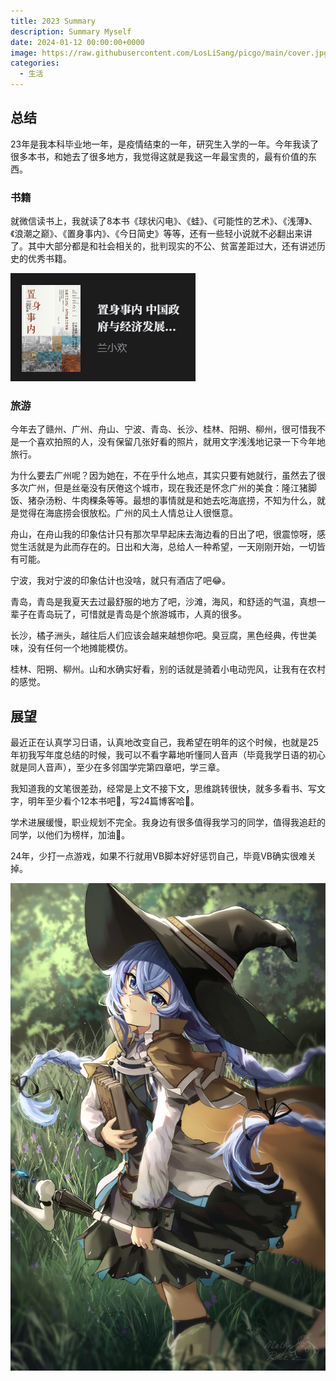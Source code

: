 ```yaml
---
title: 2023 Summary
description: Summary Myself
date: 2024-01-12 00:00:00+0000
image: https://raw.githubusercontent.com/LosLiSang/picgo/main/cover.jpg?token=AMSNNO45S6QX7MCZGVZPMXTGSAAUE
categories:
  - 生活
---
```


## 总结

23年是我本科毕业地一年，是疫情结束的一年，研究生入学的一年。今年我读了很多本书，和她去了很多地方，我觉得这就是我这一年最宝贵的，最有价值的东西。

### 书籍

就微信读书上，我就读了8本书《球状闪电》、《蛙》、《可能性的艺术》、《浅薄》、《浪潮之巅》、《置身事内》、《今日简史》等等，还有一些轻小说就不必翻出来讲了。其中大部分都是和社会相关的，批判现实的不公、贫富差距过大，还有讲述历史的优秀书籍。

![置身事内](https://raw.githubusercontent.com/LosLiSang/picgo/main/book.png?token=AMSNNOZFZ6PTPGWBWKFCW3TGSABBA)

### 旅游

今年去了赣州、广州、舟山、宁波、青岛、长沙、桂林、阳朔、柳州，很可惜我不是一个喜欢拍照的人，没有保留几张好看的照片，就用文字浅浅地记录一下今年地旅行。

为什么要去广州呢？因为她在，不在乎什么地点，其实只要有她就行，虽然去了很多次广州，但是丝毫没有厌倦这个城市，现在我还是怀念广州的美食：隆江猪脚饭、猪杂汤粉、牛肉稞条等等。最想的事情就是和她去吃海底捞，不知为什么，就是觉得在海底捞会很放松。广州的风土人情总让人很惬意。

舟山，在舟山我的印象估计只有那次早早起床去海边看的日出了吧，很震惊呀，感觉生活就是为此而存在的。日出和大海，总给人一种希望，一天刚刚开始，一切皆有可能。

宁波，我对宁波的印象估计也没啥，就只有酒店了吧😂。

青岛，青岛是我夏天去过最舒服的地方了吧，沙滩，海风，和舒适的气温，真想一辈子在青岛玩了，可惜就是青岛是个旅游城市，人真的很多。

长沙，橘子洲头，越往后人们应该会越来越想你吧。臭豆腐，黑色经典，传世美味，没有任何一个地摊能模仿。

桂林、阳朔、柳州。山和水确实好看，别的话就是骑着小电动兜风，让我有在农村的感觉。

## 展望

最近正在认真学习日语，认真地改变自己，我希望在明年的这个时候，也就是25年初我写年度总结的时候，我可以不看字幕地听懂同人音声（毕竟我学日语的初心就是同人音声），至少在多邻国学完第四章吧，学三章。

我知道我的文笔很差劲，经常是上文不接下文，思维跳转很快，就多多看书、写文字，明年至少看个12本书吧🤭，写24篇博客哈🙂。

学术进展缓慢，职业规划不完全。我身边有很多值得我学习的同学，值得我追赶的同学，以他们为榜样，加油💪。

24年，少打一点游戏，如果不行就用VB脚本好好惩罚自己，毕竟VB确实很难关掉。

![roxy](https://raw.githubusercontent.com/LosLiSang/picgo/main/roxy.png?token=AMSNNO2YIGE4Y2VFVFQSLE3GSAAT2)
